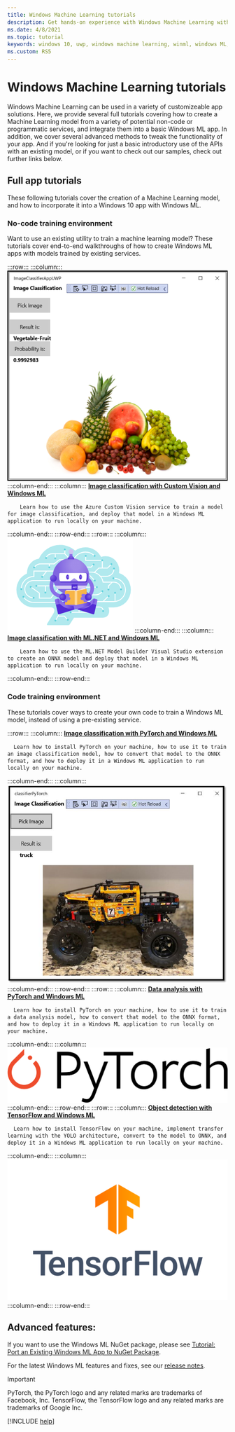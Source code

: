 ```yaml
---
title: Windows Machine Learning tutorials
description: Get hands-on experience with Windows Machine Learning with the following tutorials
ms.date: 4/8/2021
ms.topic: tutorial
keywords: windows 10, uwp, windows machine learning, winml, windows ML, tutorials
ms.custom: RS5
---
```


# Windows Machine Learning tutorials

Windows Machine Learning can be used in a variety of customizeable app solutions. Here, we provide several full tutorials covering how to create a Machine Learning model from a variety of potential non-code or programmatic services, and integrate them into a basic Windows ML app. In addition, we cover several advanced methods to tweak the functionality of your app. And if you're looking for just a basic introductory use of the APIs with an existing model, or if you want to check out our samples, check out further links below.

## Full app tutorials

These following tutorials cover the creation of a Machine Learning model, and how to incorporate it into a Windows 10 app with Windows ML.

### No-code training environment

Want to use an existing utility to train a machine learning model? These tutorials cover end-to-end walkthroughs of how to create Windows ML apps with models trained by existing services.

:::row:::
   :::column:::
      ![Successful image classification with Custom Vision](../../images/tutorials/classification-success.png)
   :::column-end:::
   :::column:::
        [**Image classification with Custom Vision and Windows ML**](image-classification-intro.md)

        Learn how to use the Azure Custom Vision service to train a model for image classification, and deploy that model in a Windows ML application to run locally on your machine.
   :::column-end:::
:::row-end:::
:::row:::
   :::column:::
         ![ML .NET placeholder image](../../images/tutorials/ml-dotnet-logo.png)
   :::column-end:::
   :::column:::
        [**Image classification with ML.NET and Windows ML**](mlnet-intro.md)

        Learn how to use the ML.NET Model Builder Visual Studio extension to create an ONNX model and deploy that model in a Windows ML application to run locally on your machine. 
   :::column-end:::
:::row-end:::

### Code training environment

These tutorials cover ways to create your own code to train a Windows ML model, instead of using a pre-existing service.

:::row:::
   :::column:::
      [**Image classification with PyTorch and Windows ML**](pytorch-intro.md)

      Learn how to install PyTorch on your machine, how to use it to train an image classification model, how to convert that model to the ONNX format, and how to deploy it in a Windows ML application to run locally on your machine.
   :::column-end:::
   :::column:::
     ![Successful classification with PyTorch](../../images/tutorials/pytorch/successful-classification.png)
   :::column-end:::
:::row-end:::
:::row:::
   :::column:::
      [**Data analysis with PyTorch and Windows ML**](pytorch-analysis-intro.md)

      Learn how to install PyTorch on your machine, how to use it to train a data analysis model, how to convert that model to the ONNX format, and how to deploy it in a Windows ML application to run locally on your machine.
   :::column-end:::
   :::column:::
     ![PyTorch logo](../../images/tutorials/pytorch-logo.png)
   :::column-end:::
:::row-end:::
:::row:::
   :::column:::
      [**Object detection with TensorFlow and Windows ML**](tensorflow-intro.md)

      Learn how to install TensorFlow on your machine, implement transfer learning with the YOLO architecture, convert to the model to ONNX, and deploy it in a Windows ML application to run locally on your machine. 
   :::column-end:::
   :::column:::
        ![TensorFlow logo](../../images/tutorials/tensorflow-logo.png)
   :::column-end:::
:::row-end:::

## Advanced features:

If you want to use the Windows ML NuGet package, please see [Tutorial: Port an Existing Windows ML App to NuGet Package](../port-app-to-nuget.md).

For the latest Windows ML features and fixes, see our [release notes](../release-notes.md).

> [!IMPORTANT]
> PyTorch, the PyTorch logo and any related marks are trademarks of Facebook, Inc.
> TensorFlow, the TensorFlow logo and any related marks are trademarks of Google Inc.

[!INCLUDE [help](../../includes/get-help.md)]
